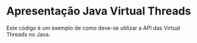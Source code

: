 # Apresentação Java Virtual Threads
Este código é um exemplo de como deve-se utilizar a API das Virtual Threads no Java.